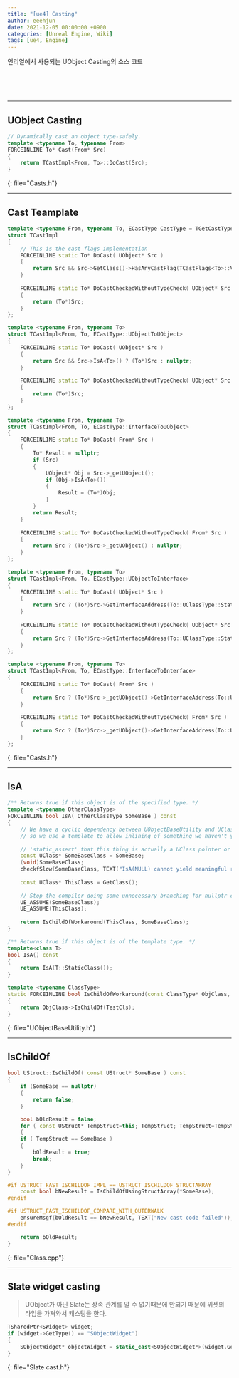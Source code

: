 ```yaml
---
title: "[ue4] Casting"
author: eeehjun
date: 2021-12-05 00:00:00 +0900
categories: [Unreal Engine, Wiki]
tags: [ue4, Engine]
---
```


언리얼에서 사용되는 UObject Casting의 소스 코드

<!-- begin preview line -->
&emsp;&emsp;&emsp;&emsp;&emsp;&emsp;&emsp;&emsp;&emsp;&emsp;
&emsp;&emsp;&emsp;&emsp;&emsp;&emsp;&emsp;&emsp;&emsp;&emsp;
&emsp;&emsp;&emsp;&emsp;&emsp;&emsp;&emsp;&emsp;&emsp;&emsp;
&emsp;&emsp;&emsp;&emsp;&emsp;&emsp;&emsp;&emsp;&emsp;&emsp;
&emsp;&emsp;&emsp;&emsp;&emsp;&emsp;&emsp;&emsp;&emsp;&emsp;
&emsp;&emsp;&emsp;&emsp;&emsp;&emsp;&emsp;&emsp;&emsp;&emsp;
&emsp;&emsp;&emsp;&emsp;&emsp;&emsp;&emsp;&emsp;&emsp;&emsp;
&emsp;&emsp;&emsp;&emsp;&emsp;&emsp;&emsp;&emsp;&emsp;&emsp;
&emsp;&emsp;&emsp;&emsp;
<!-- end preview line -->


---
## UObject Casting

```cpp
// Dynamically cast an object type-safely.
template <typename To, typename From>
FORCEINLINE To* Cast(From* Src)
{
    return TCastImpl<From, To>::DoCast(Src);
}
```
{: file="Casts.h"}

---
## Cast Teamplate

```cpp
template <typename From, typename To, ECastType CastType = TGetCastType<From, To>::Value>
struct TCastImpl
{
    // This is the cast flags implementation
    FORCEINLINE static To* DoCast( UObject* Src )
    {
        return Src && Src->GetClass()->HasAnyCastFlag(TCastFlags<To>::Value) ? (To*)Src : nullptr;
    }
    
    FORCEINLINE static To* DoCastCheckedWithoutTypeCheck( UObject* Src )
    {
        return (To*)Src;
    }
};

template <typename From, typename To>
struct TCastImpl<From, To, ECastType::UObjectToUObject>
{
    FORCEINLINE static To* DoCast( UObject* Src )
    {
        return Src && Src->IsA<To>() ? (To*)Src : nullptr;
    }
    
    FORCEINLINE static To* DoCastCheckedWithoutTypeCheck( UObject* Src )
    {
        return (To*)Src;
    }
};

template <typename From, typename To>
struct TCastImpl<From, To, ECastType::InterfaceToUObject>
{
    FORCEINLINE static To* DoCast( From* Src )
    {
        To* Result = nullptr;
        if (Src)
        {
            UObject* Obj = Src->_getUObject();
            if (Obj->IsA<To>())
            {
                Result = (To*)Obj;
            }
        }
        return Result;
    }
    
    FORCEINLINE static To* DoCastCheckedWithoutTypeCheck( From* Src )
    {
        return Src ? (To*)Src->_getUObject() : nullptr;
    }
};

template <typename From, typename To>
struct TCastImpl<From, To, ECastType::UObjectToInterface>
{
    FORCEINLINE static To* DoCast( UObject* Src )
    {
        return Src ? (To*)Src->GetInterfaceAddress(To::UClassType::StaticClass()) : nullptr;
    }
    
    FORCEINLINE static To* DoCastCheckedWithoutTypeCheck( UObject* Src )
    {
        return Src ? (To*)Src->GetInterfaceAddress(To::UClassType::StaticClass()) : nullptr;
    }
};

template <typename From, typename To>
struct TCastImpl<From, To, ECastType::InterfaceToInterface>
{
    FORCEINLINE static To* DoCast( From* Src )
    {
        return Src ? (To*)Src->_getUObject()->GetInterfaceAddress(To::UClassType::StaticClass()) : nullptr;
    }
    
    FORCEINLINE static To* DoCastCheckedWithoutTypeCheck( From* Src )
    {
        return Src ? (To*)Src->_getUObject()->GetInterfaceAddress(To::UClassType::StaticClass()) : nullptr;
    }
};
```
{: file="Casts.h"}


---
## IsA

```cpp
/** Returns true if this object is of the specified type. */
template <typename OtherClassType>
FORCEINLINE bool IsA( OtherClassType SomeBase ) const
{
    // We have a cyclic dependency between UObjectBaseUtility and UClass,
    // so we use a template to allow inlining of something we haven't yet seen, because it delays compilation until the function is called.
    
    // 'static_assert' that this thing is actually a UClass pointer or convertible to it.
    const UClass* SomeBaseClass = SomeBase;
    (void)SomeBaseClass;
    checkfSlow(SomeBaseClass, TEXT("IsA(NULL) cannot yield meaningful results"));
    
    const UClass* ThisClass = GetClass();
    
    // Stop the compiler doing some unnecessary branching for nullptr checks
    UE_ASSUME(SomeBaseClass);
    UE_ASSUME(ThisClass);
    
    return IsChildOfWorkaround(ThisClass, SomeBaseClass);
}

/** Returns true if this object is of the template type. */
template<class T>
bool IsA() const
{
    return IsA(T::StaticClass());
}

template <typename ClassType>
static FORCEINLINE bool IsChildOfWorkaround(const ClassType* ObjClass, const ClassType* TestCls)
{
    return ObjClass->IsChildOf(TestCls);
}
```
{: file="UObjectBaseUtility.h"}


---
## IsChildOf

```cpp
bool UStruct::IsChildOf( const UStruct* SomeBase ) const
{
    if (SomeBase == nullptr)
    {
        return false;
    }

    bool bOldResult = false;
    for ( const UStruct* TempStruct=this; TempStruct; TempStruct=TempStruct->GetSuperStruct() )
    {
    if ( TempStruct == SomeBase )
    {
        bOldResult = true;
        break;
    }
}

#if USTRUCT_FAST_ISCHILDOF_IMPL == USTRUCT_ISCHILDOF_STRUCTARRAY
    const bool bNewResult = IsChildOfUsingStructArray(*SomeBase);
#endif

#if USTRUCT_FAST_ISCHILDOF_COMPARE_WITH_OUTERWALK
    ensureMsgf(bOldResult == bNewResult, TEXT("New cast code failed"));
#endif

    return bOldResult;
}
```
{: file="Class.cpp"}


---
## Slate widget casting

 > UObject가 아닌 Slate는 상속 관계를 알 수 없기때문에 안되기 때문에 위젯의 타입을 가져와서 캐스팅을 한다.

```cpp
TSharedPtr<SWidget> widget;
if (widget->GetType() == "SObjectWidget")
{
    SObjectWidget* objectWidget = static_cast<SObjectWidget*>(widget.Get());
}
```
{: file="Slate cast.h"}




